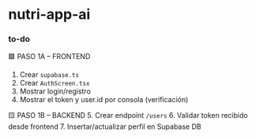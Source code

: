 # nutri-app-ai

### to-do

🟩 PASO 1A – FRONTEND
  1. Crear `supabase.ts`
  2. Crear `AuthScreen.tsx`
  3. Mostrar login/registro
  4. Mostrar el token y user.id por consola (verificación)

🟨 PASO 1B – BACKEND
  5. Crear endpoint `/users`
  6. Validar token recibido desde frontend
  7. Insertar/actualizar perfil en Supabase DB